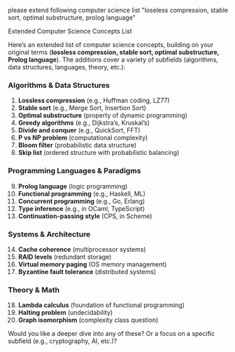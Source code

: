 please extend following computer science list "loseless compression, stable sort, optimal substructure, prolog language"

Extended Computer Science Concepts List

Here’s an extended list of computer science concepts, building on your original terms (**lossless compression, stable sort, optimal substructure, Prolog language**). The additions cover a variety of subfields (algorithms, data structures, languages, theory, etc.):

### **Algorithms & Data Structures**  
1. **Lossless compression** (e.g., Huffman coding, LZ77)  
2. **Stable sort** (e.g., Merge Sort, Insertion Sort)  
3. **Optimal substructure** (property of dynamic programming)  
4. **Greedy algorithms** (e.g., Dijkstra’s, Kruskal’s)  
5. **Divide and conquer** (e.g., QuickSort, FFT)  
6. **P vs NP problem** (computational complexity)  
7. **Bloom filter** (probabilistic data structure)  
8. **Skip list** (ordered structure with probabilistic balancing)  

### **Programming Languages & Paradigms**  
9. **Prolog language** (logic programming)  
10. **Functional programming** (e.g., Haskell, ML)  
11. **Concurrent programming** (e.g., Go, Erlang)  
12. **Type inference** (e.g., in OCaml, TypeScript)  
13. **Continuation-passing style** (CPS, in Scheme)  

### **Systems & Architecture**  
14. **Cache coherence** (multiprocessor systems)  
15. **RAID levels** (redundant storage)  
16. **Virtual memory paging** (OS memory management)  
17. **Byzantine fault tolerance** (distributed systems)  

### **Theory & Math**  
18. **Lambda calculus** (foundation of functional programming)  
19. **Halting problem** (undecidability)  
20. **Graph isomorphism** (complexity class question)  

Would you like a deeper dive into any of these? Or a focus on a specific subfield (e.g., cryptography, AI, etc.)?
